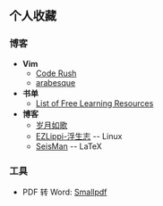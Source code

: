 ## 个人收藏

### 博客

- **Vim**
  - [Code Rush](http://foocoder.com)
  - [arabesque](https://sanctum.geek.nz/arabesque)
- **书单**
  - [List of Free Learning Resources](https://github.com/EbookFoundation/free-programming-books)
- **博客**
  - [岁月如歌](http://lovenight.github.io)
  - [EZLippi-浮生志](https://www.ezlippi.com) -- Linux
  - [SeisMan](http://seisman.info) -- LaTeX

### 工具

- PDF 转 Word: [Smallpdf](https://smallpdf.com)

